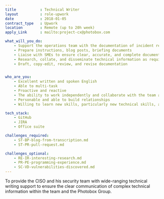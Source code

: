```yaml
---
title           : Technical Writer
layout          : role-upwork
date            : 2018-01-05
contract_type   : Upwork
location        : Remote (up to 20h week)
apply_Link      : mailto:project-cx@photobox.com

what_will_you_do:
    - Support the operations team with the documentation of incident responses and playbooks
    - Prepare instructions, blog posts, briefing documents
    - Liaise with SMEs to ensure clear, accurate, and complete documentation
    - Research, collate, and disseminate technical information as required
    - Draft, copy-edit, review, and revise documentation


who_are_you:
    - Excellent written and spoken English
    - Able to multi-task
    - Proactive and reactive
    - The ability to work independently and collaborate with the team and wider business
    - Personable and able to build relationships
    - Willing to learn new skills, particularly new technical skills, as required

tech_stack:
    - GitHub
    - JIRA
    - Office suite

challenges_required:
    - ST-BP-blog-from-transcription.md
    - ST-PR-pull-request.md

challenges_optional:
    - RE-IR-interesting-research.md
    - PR-PE-programming-experience.md
    - SC-VD-vulnerabilities-discovered.md
---
```


To provide the CISO and his security team with wide-ranging technical writing support to ensure the clear communication of complex technical information within the team and the Photobox Group.